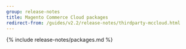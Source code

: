 ```yaml
---
group: release-notes
title: Magento Commerce Cloud packages
redirect-from: /guides/v2.2/release-notes/thirdparty-mccloud.html
---
```


<!-- The 'packages' variable contains the 'packages' node of the '_data/codebase/v2_2/cloud/composer_lock.json' file
{% assign packages = site.data.codebase.v2_2.cloud.composer_lock.packages %} -->

<!-- The 'packages-dev' variable contains the 'packages-dev' node of the '_data/codebase/v2_2/cloud/composer_lock.json' file
{% assign packages-dev = site.data.codebase.v2_2.cloud.composer_lock.packages-dev %} -->

<!-- The edition variable contains `ece` value from the the _data/var.yml file
{% assign edition = site.data.var.ece %} -->

{% include release-notes/packages.md %}
